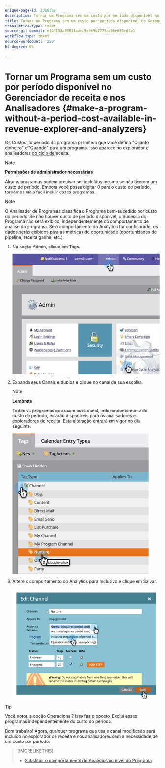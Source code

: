 ```yaml
---
unique-page-id: 2360389
description: Tornar um Programa sem um custo por período disponível no Gerenciador de receitas e nos Analisadores - Documentos de marketing - Documentação do produto
title: Tornar um Programa sem um custo por período disponível no Gerenciador de receita e nos Analisadores
translation-type: tm+mt
source-git-commit: e149133a5383faaef5e9c9b7775ae36e633ed7b1
workflow-type: tm+mt
source-wordcount: '259'
ht-degree: 0%

---
```



# Tornar um Programa sem um custo por período disponível no Gerenciador de receita e nos Analisadores {#make-a-program-without-a-period-cost-available-in-revenue-explorer-and-analyzers}

Os Custos do período do programa permitem que você defina &quot;Quanto dinheiro&quot; e &quot;Quando&quot; para um programa. Isso aparece no explorador [e](http://docs.marketo.com/display/docs/revenue+cycle+analytics) analisadores [do ciclo de](../../../../product-docs/reporting/revenue-cycle-analytics/opportunity-influence-analyzer/tell-the-marketing-story-with-an-opportunity-influence-analyzer.md)receita.

>[!NOTE]
>
>**Permissões de administrador necessárias**

Alguns programas podem precisar ser incluídos mesmo se não tiverem um custo de período. Embora você possa digitar 0 para o custo do período, tornamos mais fácil incluir esses programas.

>[!NOTE]
>
>O Analisador de Programas classifica o Programa bem-sucedido por custo do período. Se não houver custo de período disponível, o Sucesso do Programa não será exibido, independentemente do comportamento de análise do programa. Se o comportamento do Analytics for configurado, os dados serão exibidos para as métricas de oportunidade (oportunidades de pipeline, receita ganha, etc.).

1. Na seção Admin, clique em Tags.

   ![](assets/image2014-9-17-12-3a35-3a32.png)

1. Expanda seus Canais e duplos e clique no canal de sua escolha.

   >[!NOTE]
   >
   >**Lembrete**
   >
   >Todos os programas que usam esse canal, independentemente do custo do período, estarão disponíveis para os analisadores e exploradores de receita. Esta alteração entrará em vigor no dia seguinte.

   ![](assets/image2014-9-17-12-3a36-3a7.png)

1. Altere o comportamento do Analytics para Inclusivo e clique em Salvar.

   ![](assets/image2014-9-17-12-3a36-3a13.png)

>[!TIP]
>
>Você notou a opção Operacional? Isso faz o oposto. Exclui esses programas independentemente do custo do período.

Bom trabalho! Agora, qualquer programa que usa o canal modificado será incluído no explorador de receita e nos analisadores sem a necessidade de um custo por período.

>[!MORELIKETHIS]
>
>* [Substituir o comportamento do Analytics no nível do Programa](override-analytics-behavior-at-the-program-level.md)

>



